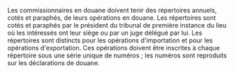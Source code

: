 Les commissionnaires en douane doivent tenir des
répertoires annuels, cotés et paraphés, de leurs opérations en douane.
Les répertoires sont cotés et paraphés par le président du tribunal de
première instance du lieu où les intéressés ont leur siège ou par un
juge délégué par lui.
Les répertoires sont distincts pour les opérations d'importation et
pour les opérations d'exportation. Ces opérations doivent être
inscrites à chaque répertoire sous une série unique de numéros ; les
numéros sont reproduits sur les déclarations de douane.